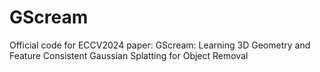 # GScream
Official code for ECCV2024 paper: GScream: Learning 3D Geometry and Feature Consistent Gaussian Splatting for Object Removal
